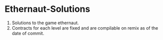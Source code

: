 # Ethernaut-Solutions

1) Solutions to the game ethernaut.
2) Contracts for each level are fixed and are compilable on remix as of the date of commit. 
